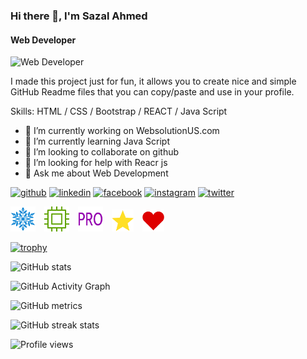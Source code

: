 ### Hi there 👋, I'm Sazal Ahmed
#### Web Developer
![Web Developer](https://scontent.fdac110-1.fna.fbcdn.net/v/t1.6435-9/129446546_3758070727624080_3468320929998922220_n.jpg?stp=dst-jpg_p960x960&_nc_cat=111&ccb=1-7&_nc_sid=e3f864&_nc_eui2=AeF9UV4LLkR_uILGpYuLrtwOn7qD94B-pyWfuoP3gH6nJd4BE7pTWsNgkOaJ3P38AAPXiBZqiptS2uO9L0TyiV3V&_nc_ohc=6X0F6vMf2G0AX_8-lir&_nc_ht=scontent.fdac110-1.fna&oh=00_AfDP2QO8ZckM6zwOQdQQRqD5Y0mTry6OGlz4nm3fDH__6Q&oe=63BA40C2)

I made this project just for fun, it allows you to create nice and simple GitHub Readme files that you can copy/paste and use in your profile.

Skills: HTML / CSS / Bootstrap / REACT / Java Script

- 🔭 I’m currently working on WebsolutionUS.com 
- 🌱 I’m currently learning Java Script 
- 👯 I’m looking to collaborate on github 
- 🤔 I’m looking for help with Reacr js 
- 💬 Ask me about Web Development 


[<img src='https://cdn.jsdelivr.net/npm/simple-icons@3.0.1/icons/github.svg' alt='github' height='40'>](https://github.com/https://github.com/sazalahmed)  [<img src='https://cdn.jsdelivr.net/npm/simple-icons@3.0.1/icons/linkedin.svg' alt='linkedin' height='40'>](https://www.linkedin.com/in/https://www.linkedin.com/in/in-sazal//)  [<img src='https://cdn.jsdelivr.net/npm/simple-icons@3.0.1/icons/facebook.svg' alt='facebook' height='40'>](https://www.facebook.com/https://www.facebook.com/web.engr.sazal/)  [<img src='https://cdn.jsdelivr.net/npm/simple-icons@3.0.1/icons/instagram.svg' alt='instagram' height='40'>](https://www.instagram.com/https://www.instagram.com/ins_sazal//)  [<img src='https://cdn.jsdelivr.net/npm/simple-icons@3.0.1/icons/twitter.svg' alt='twitter' height='40'>](https://twitter.com/https://twitter.com/sazal2020)  

<a href='https://archiveprogram.github.com/'><img src='https://raw.githubusercontent.com/acervenky/animated-github-badges/master/assets/acbadge.gif' width='40' height='40'></a> <a href='https://docs.github.com/en/developers'><img src='https://raw.githubusercontent.com/acervenky/animated-github-badges/master/assets/devbadge.gif' width='40' height='40'></a> <a href='https://github.com/pricing'><img src='https://raw.githubusercontent.com/acervenky/animated-github-badges/master/assets/pro.gif' width='40' height='40'></a> <a href='https://stars.github.com/'><img src='https://raw.githubusercontent.com/acervenky/animated-github-badges/master/assets/starbadge.gif' width='35' height='35'></a> <a href='https://docs.github.com/en/github/supporting-the-open-source-community-with-github-sponsors'><img src='https://raw.githubusercontent.com/acervenky/animated-github-badges/master/assets/sponsorbadge.gif' width='35' height='35'></a> 

[![trophy](https://github-profile-trophy.vercel.app/?username=https://github.com/sazalahmed)](https://github.com/ryo-ma/github-profile-trophy)

![GitHub stats](https://github-readme-stats.vercel.app/api?username=https://github.com/sazalahmed&show_icons=true&count_private=true)  

![GitHub Activity Graph](https://activity-graph.herokuapp.com/graph?username=https://github.com/sazalahmed)  

![GitHub metrics](https://metrics.lecoq.io/https://github.com/sazalahmed)  

![GitHub streak stats](https://streak-stats.demolab.com/?user=https://github.com/sazalahmed)  

![Profile views](https://gpvc.arturio.dev/https://github.com/sazalahmed)  

